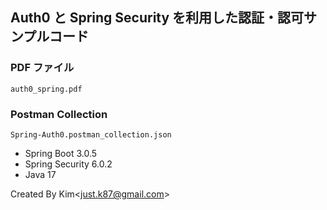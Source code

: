 ## Auth0 と Spring Security を利用した認証・認可サンプルコード

### PDF ファイル

```
auth0_spring.pdf
```

### Postman Collection

```
Spring-Auth0.postman_collection.json
```

- Spring Boot 3.0.5
- Spring Security 6.0.2
- Java 17

Created By Kim<<just.k87@gmail.com>>
